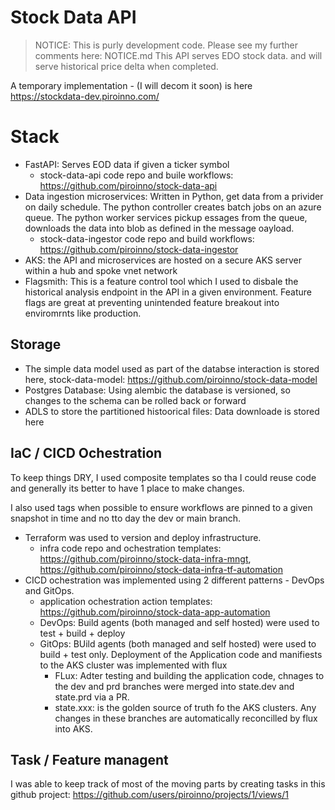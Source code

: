 # Stock Data API

> NOTICE: This is purly development code. Please see my further comments here: NOTICE.md 
This API serves EDO stock data. and will serve historical price delta when completed.

A temporary implementation - (I will decom it soon) is here https://stockdata-dev.piroinno.com/

# Stack

- FastAPI: Serves EOD data if given a ticker symbol 
  - stock-data-api code repo and buile workflows:  https://github.com/piroinno/stock-data-api
- Data ingestion microservices: Written in Python, get data from a privider on daily schedule. The python controller creates batch jobs on an azure queue. The python worker services pickup essages from the queue, downloads the data into blob as defined in the message oayload.
  - stock-data-ingestor code repo and build workflows: https://github.com/piroinno/stock-data-ingestor
- AKS: the API and microservices are hosted on a secure AKS server within a hub and spoke vnet network
- Flagsmith: This is a feature control tool which I used to disbale the historical analysis endpoint in the API in a given environment. Feature flags are great at preventing unintended feature breakout into enviromrnts like production.

## Storage

- The simple data model used as part of the databse interaction is stored here, stock-data-model: https://github.com/piroinno/stock-data-model
- Postgres Database: Using alembic the database is versioned, so changes to the schema can be rolled back or forward
- ADLS to store the partitioned histoorical files: Data downloade is stored here

## IaC / CICD Ochestration

To keep things DRY, I used composite templates so tha I could reuse code and generally its better to have 1 place to make changes.

I also used tags when possible to ensure workflows are pinned to a given snapshot in time and no tto day the dev or main branch.

- Terraform was used to version and deploy infrastructure.
  - infra code repo and ochestration templates: https://github.com/piroinno/stock-data-infra-mngt, https://github.com/piroinno/stock-data-infra-tf-automation
- CICD ochestration was implemented using 2 different patterns - DevOps and GitOps.
  - application ochestration action templates: https://github.com/piroinno/stock-data-app-automation 
  - DevOps: Build agents (both managed and self hosted) were used to test + build + deploy
  - GitOps: BUild agents (both managed and self hosted) were used to build + test only. Deployment of the Application code and manifiests to the AKS cluster was implemented with flux
    - FLux: Adter testing and building the application code, chnages to the dev and prd branches were merged into state.dev and state.prd via a PR.
    - state.xxx: is the golden source of truth fo the AKS clusters. Any changes in these branches are automatically reconcilled by flux into AKS.

## Task / Feature managent

I was able to keep track of most of the moving parts by creating tasks in this github project: https://github.com/users/piroinno/projects/1/views/1
